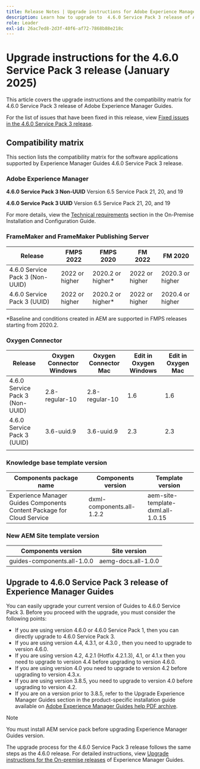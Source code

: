 ```yaml
---
title: Release Notes | Upgrade instructions for Adobe Experience Manager Guides 4.6.0 Service Pack 3 release
description: Learn how to upgrade to  4.6.0 Service Pack 3 release of Adobe Experience Manager Guides
role: Leader
exl-id: 26ac7ed8-2d3f-40f6-af72-7868b88e218c
---
```

# Upgrade instructions for the 4.6.0 Service Pack 3 release (January 2025)

This article covers the upgrade instructions and the  compatibility matrix for 4.6.0 Service Pack 3 release of Adobe Experience Manager Guides.

For the list of issues that have been fixed in this release, view [Fixed issues in the 4.6.0 Service Pack 3 release](fixed-issues-4-6-0-sp2.md).

## Compatibility matrix

This section lists the compatibility matrix for the software applications supported by Experience Manager Guides 4.6.0 Service Pack 3 release.

### Adobe Experience Manager

**4.6.0 Service Pack 3 Non-UUID**
Version 6.5 Service Pack 21, 20, and 19

**4.6.0 Service Pack 3 UUID**
Version 6.5 Service Pack 21, 20, and 19

For more details, view the [Technical requirements](../install-guide/download-install-technical-requirements.md) section in the On-Premise Installation and Configuration Guide.

### FrameMaker and FrameMaker Publishing Server

|Release| FMPS 2022 | FMPS 2020 | FM 2022 | FM 2020 |
| --- | --- | --- | --- | --- |
|4.6.0 Service Pack 3 (Non-UUID)| 2022 or higher |2020.2 or higher* | 2022 or higher | 2020.3 or higher |
|4.6.0 Service Pack 3 (UUID) | 2022 or higher | 2020.2 or higher*  | 2022 or higher | 2020.4 or higher |
| | | | |

*Baseline and conditions created in AEM are supported in FMPS releases starting from 2020.2.

### Oxygen Connector

| Release | Oxygen Connector Windows | Oxygen Connector Mac | Edit in Oxygen Windows | Edit in Oxygen Mac |  
| --- | --- | --- |--- |--- |
| 4.6.0 Service Pack 3 (Non-UUID)|  2.8-regular-10| 2.8-regular-10 |  1.6 | 1.6  |
| 4.6.0 Service Pack 3 (UUID) | 3.6-uuid.9|3.6-uuid.9 |2.3 | 2.3  |
|  |  |   |  

### Knowledge base template version

|Components package name| Components version | Template version|
|---|---|---|
|Experience Manager Guides Components Content Package for Cloud Service|dxml-components.all-1.2.2| aem-site-template-dxml.all-1.0.15|

### New AEM Site template version

| Components version | Site version|
|---|---|
|guides-components.all-1.0.0|aemg-docs.all-1.0.0 |

## Upgrade to 4.6.0 Service Pack 3 release of Experience Manager Guides

You can easily upgrade your current version of Guides to 4.6.0 Service Pack 3. Before you proceed with the upgrade, you must consider the following points:

- If you are using version 4.6.0 or 4.6.0 Service Pack 1, then you can directly upgrade to 4.6.0 Service Pack 3.
- If you are using version 4.4, 4.3.1, or 4.3.0 , then you need to upgrade to version 4.6.0. 
- If you are using version 4.2, 4.2.1 (Hotfix 4.2.1.3), 4.1, or 4.1.x then you need to upgrade to version 4.4 before upgrading to version 4.6.0.
- If you are using version 4.0 you need to upgrade to version 4.2 before upgrading to version 4.3.x.
- If you are using version 3.8.5, you need to upgrade to version 4.0 before upgrading to version 4.2.
- If you are on a version prior to 3.8.5, refer to the Upgrade Experience Manager Guides section in the product-specific installation guide available on [Adobe Experience Manager Guides help PDF archive](https://helpx.adobe.com/xml-documentation-for-experience-manager/archive.html).

>[!NOTE]
>
>You must install AEM service pack before upgrading Experience Manager Guides version.

The upgrade process for the 4.6.0 Service Pack 3 release follows the same steps as the 4.6.0 release. For detailed instructions, view [Upgrade instructions for the On-premise releases](../install-guide/upgrade-xml-documentation.md) of Experience Manager Guides.
